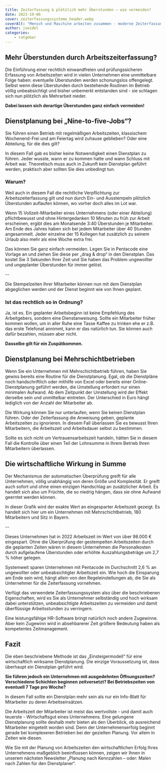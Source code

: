 ```yaml
---
title: Zeiterfassung & plötzlich mehr Überstunden – wie vermeiden?
date: 2023-19-06
cover: zeiterfassungssysteme_header.webp
coverAlt: "Mensch und Maschine arbeiten zusammen - moderne Zeiterfassungssysteme als effektive Lösung"
author: jseidel
categories:
    - ratgeber
---
```


## Mehr Überstunden durch Arbeitszeiterfassung?

Die Einführung einer rechtlich einwandfreien und prüfungssicheren Erfassung von Arbeitszeiten wird in vielen Unternehmen eine unmittelbare Folge haben: eventuelle Überstunden werden schonungslos offengelegt. Selbst wenn diese Überstunden durch bestehende Routinen im Betrieb völlig unbeabsichtigt und bisher unbemerkt entstanden sind - sie schlagen sich nun plötzlich als Mehrarbeit nieder.

**Dabei lassen sich derartige Überstunden ganz einfach vermeiden!**

## Dienstplanung bei „Nine-to-five-Jobs“?

Sie führen einen Betrieb mit regelmäßigen Arbeitszeiten, klassischem Wochenend-Frei und am Feiertag wird zuhause geblieben? Oder eine Abteilung, für die dies gilt?

In diesem Fall gab es bisher keine Notwendigkeit einen Dienstplan zu führen. Jeder wusste, wann er zu kommen hatte und wann Schluss mit Arbeit war. Theoretisch muss auch in Zukunft kein Dienstplan geführt werden, praktisch aber sollten Sie dies unbedingt tun.

### Warum?

Weil auch in diesem Fall die rechtliche Verpflichtung zur Arbeitszeiterfassung gilt und nun durch Ein- und Ausstempeln plötzlich Überstunden auflaufen können, wo vorher doch alles im Lot war.

Wenn 15 Vollzeit-Mitarbeiter eines Unternehmens (oder einer Abteilung) pflichtbewusst und ohne Hintergedanken 10 Minuten zu früh zur Arbeit erscheinen, ergibt dies am Monatsende 3:40 Überstunden je Mitarbeiter. Am Ende des Jahres haben sich bei jedem Mitarbeiter über 40 Stunden angesammelt. Jeder einzelne der 15 Kollegen hat zusätzlich zu seinem Urlaub also mehr als eine Woche extra frei.

Das können Sie ganz einfach vermeiden. Legen Sie in Pentacode eine Vorlage an und ziehen Sie diese per „drag & drop“ in den Dienstplan. Das kostet Sie 3 Sekunden Ihrer Zeit und Sie haben das Problem ungewollter und ungeplanter Überstunden für immer gelöst.

--

Die Stempelzeiten Ihrer Mitarbeiter können nun mit dem Dienstplan abgeglichen werden und der Dienst beginnt wie von Ihnen geplant.

### Ist das rechtlich so in Ordnung?

Ja, ist es. Ein geplanter Arbeitsbeginn ist keine Empfehlung des Arbeitgebers, sondern eine Dienstanweisung. Sollte ein Mitarbeiter früher kommen wollen,
um in aller Ruhe eine Tasse Kaffee zu trinken ehe er z.B. das erste Telefonat annimmt, kann er das natürlich tun. Sie können auch dafür bezahlen,
müssen aber nicht.

**Dasselbe gilt für ein Zuspätkommen.**

## Dienstplanung bei Mehrschichtbetrieben

Wenn Sie ein Unternehmen mit Mehrschichtbetrieb führen, haben Sie gewiss bereits eine Routine für die Dienstplanung. Egal, ob die Dienstpläne noch handschriftlich oder mithilfe von Excel oder bereits einer Online-Dienstplanung geführt werden, die Umstellung erfordert nur einen minimalen Aufwand. Ab dem Zeitpunkt der Umstellung wird der Effekt derselbe sein und unmittelbar eintreten. Der Unterschied in Euro hängt lediglich von der Anzahl der Mitarbeiter ab.

Die Wirkung können Sie nur unterlaufen, wenn Sie keinen Dienstplan führen. Oder der Zeiterfassung die Anweisung geben, geplante Arbeitszeiten zu ignorieren. In diesem Fall überlassen Sie es bewusst Ihren Mitarbeitern, die Arbeitszeit und Arbeitsdauer selbst zu bestimmen.

Sollte es sich nicht um Vertrauensarbeitszeit handeln, hätten Sie in diesem Fall die Kontrolle über einen Teil der Lohnsumme in Ihrem Betrieb Ihren Mitarbeitern überlassen.

## Die wirtschaftliche Wirkung in Summe

Der Mechanismus der automatischen Überprüfung greift für alle Unternehmen, völlig unabhängig von deren Größe und Komplexität. Er greift auch sofort und ohne einen einzigen Handschlag an zusätzlicher Arbeit. Es handelt sich also um Früchte, die so niedrig hängen, dass sie ohne Aufwand geerntet werden können.

In dieser Grafik wird der exakte Wert an eingesparter Arbeitszeit gezeigt.
Es handelt sich hier um ein Unternehmen mit Mehrschichtbetrieb,
180 Mitarbeitern und Sitz in Bayern.

--  

Dieses Unternehmen hat in 2022 Arbeitszeit im Wert von über 98.000 € eingespart. Ohne die Überprüfung der gestempelten Arbeitszeiten durch die geplanten Zeiten wären in diesem Unternehmen die Personalkosten durch aufgelaufene Überstunden oder erhöhte Auszahlungsbeträge um 2,7 % höher gelegen.

Systemweit sparen Unternehmen mit Pentacode im Durchschnitt 2,6 % an ungewollter oder unbeabsichtigter Arbeitszeit ein. Wie hoch die Einsparung am Ende sein wird, hängt allein von den Regeleinstellungen ab, die Sie als Unternehmer für die Zeiterfassung vornehmen.

Verfügt das verwendete Zeiterfassungssystem also über die beschriebenen Eigenschaften, wird es Sie als Unternehmer selbständig und hoch wirksam dabei unterstützen, unbeabsichtigte Arbeitszeiten zu vermeiden und damit überflüssige Arbeitsstunden zu verringern.

Eine leistungsfähige HR-Software bringt natürlich noch andere Zugewinne.
Aber kein Zugewinn wird in absehbarerer Zeit größere Bedeutung haben als kompetentes Zeitmanagement.

## Fazit

Die eben beschriebene Methode ist das „Einsteigermodell“ für eine wirtschaftlich wirksame Dienstplanung. Die einzige Voraussetzung ist, dass überhaupt ein Dienstplan geführt wird.

**Sie führen jedoch ein Unternehmen mit ausgedehnten Öffnungszeiten? Verschiedene Schichten beginnen zeitversetzt? Bei Betriebszeiten von eventuell 7 Tage pro Woche?**

In diesem Fall sollte ein Dienstplan mehr sein als nur ein Info-Blatt für Mitarbeiter zu deren Arbeitseinsätzen.

Die Arbeitszeit der Mitarbeiter ist meist das wertvollste - und damit auch teuerste - Wirtschaftsgut eines Unternehmens. Eine gelungene Dienstplanung sollte deshalb mehr bieten als den Überblick, ob ausreichend Mitarbeiter eingeteilt worden sind. Denn der Unternehmenserfolg beginnt gerade bei komplexeren Betrieben bei der gezielten Planung. Vor allem in Zeiten wie diesen.

Wie Sie mit der Planung von Arbeitszeiten den wirtschaftlichen Erfolg Ihres Unternehmens maßgeblich beeinflussen können, zeigen wir Ihnen in unserem nächsten Newsletter „Planung nach Kennzahlen – oder: Malen nach Zahlen für den Dienstplaner“.